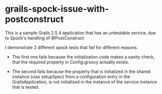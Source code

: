 # grails-spock-issue-with-postconstruct
This is a sample Grails 2.5.4 application that has an untestable service, due to Spock's handling of @PostConstruct

I demonstrate 2 different spock tests that fail for different reasons.

 * The first one fails because the initialization code makes a sanity check, that the required property in Config.groovy actually exists.

 * The second fails because the property that is initialized in the shared instance (vias setupSpec) from a configuration entry in the GrailsApplication, is not initialized in the instance of the service instance that is tested.

